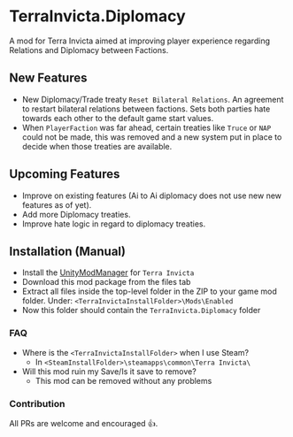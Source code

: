 # TerraInvicta.Diplomacy

A mod for Terra Invicta aimed at improving player experience regarding Relations and Diplomacy between Factions.

## New Features

* New Diplomacy/Trade treaty `Reset Bilateral Relations`. An agreement to restart bilateral relations between
  factions. Sets both
  parties hate towards each other to the default game start values.
* When `PlayerFaction` was far ahead, certain treaties like `Truce` or `NAP` could not be made, this was removed and a
  new
  system put in place to decide when those treaties are available.

## Upcoming Features

* Improve on existing features (Ai to Ai diplomacy does not use new new features as of yet).
* Add more Diplomacy treaties.
* Improve hate logic in regard to diplomacy treaties.



## Installation (Manual)

* Install the [UnityModManager](https://www.nexusmods.com/site/mods/21) for `Terra Invicta`
* Download this mod package from the files tab
* Extract all files inside the top-level folder in the ZIP to your game mod folder.
  Under: `<TerraInvictaInstallFolder>\Mods\Enabled`
* Now this folder should contain the `TerraInvicta.Diplomacy` folder

### FAQ

* Where is the `<TerraInvictaInstallFolder>` when I use Steam?
    * In `<SteamInstallFolder>\steamapps\common\Terra Invicta\`
* Will this mod ruin my Save/Is it save to remove?
    * This mod can be removed without any problems

### Contribution

All PRs are welcome and encouraged 👍.
